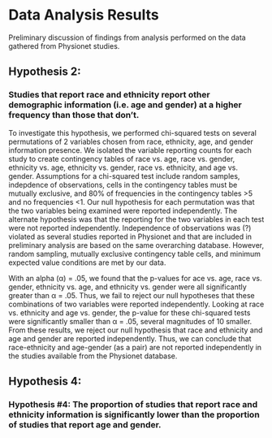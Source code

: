 # Data Analysis Results

Preliminary discussion of findings from analysis performed on the data gathered from Physionet studies.

## Hypothesis 2:
###  Studies that report race and ethnicity report other demographic information (i.e. age and gender) at a higher frequency than those that don’t.

To investigate this hypothesis, we performed chi-squared tests on several permutations of 2 variables chosen from race, ethnicity, age, and gender information presence. We isolated the variable reporting counts for each study to create contingency tables of race vs. age, race vs. gender, ethnicity vs. age, ethnicity vs. gender, race vs. ethnicity, and age vs. gender. Assumptions for a chi-squared test include random samples, indepdence of observations, cells in the contingency tables must be mutually exclusive, and 80% of frequencies in the contingency tables >5 and no frequencies <1. Our null hypothesis for each permutation was that the two variables being examined were reported independently. The alternate hypothesis was that the reporting for the two variables in each test were not reported independently. Independence of observations was (?) violated as several studies reported in Physionet and that are included in preliminary analysis are based on the same overarching database. However, random sampling, mutually exclusive contingency table cells, and minimum expected value conditions are met by our data. 

With an alpha (&alpha;) = .05, we found that the p-values for ace vs. age, race vs. gender, ethnicity vs. age, and ethnicity vs. gender were all significantly greater than &alpha; = .05. Thus, we fail to reject our null hypotheses that these combinations of two variables were reported independently. Looking at race vs. ethnicity and age vs. gender, the p-value for these chi-squared tests were significantly smaller than &alpha; = .05, several magnitudes of 10 smaller. From these results, we reject our null hypothesis that race and ethnicity and age and gender are reported independently. Thus, we can conclude that race-ethnicity and age-gender (as a pair) are not reported independently in the studies available from the Physionet database. 

## Hypothesis 4:
### Hypothesis #4: The proportion of studies that report race and ethnicity information is significantly lower than the proportion of studies that report age and gender.

